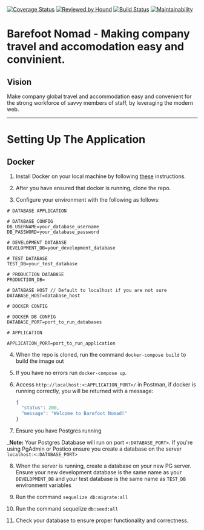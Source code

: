 [![Coverage Status](https://coveralls.io/repos/github/andela/caret-bn-backend/badge.svg?branch=develop)](https://coveralls.io/github/andela/caret-bn-backend?branch=develop)
[![Reviewed by Hound](https://img.shields.io/badge/Reviewed_by-Hound-8E64B0.svg)](https://houndci.com)
[![Build Status](https://travis-ci.org/andela/caret-bn-backend.svg?branch=develop)](https://travis-ci.org/andela/caret-bn-backend) [![Maintainability](https://api.codeclimate.com/v1/badges/df0d33bd05578ed6fff6/maintainability)](https://codeclimate.com/github/andela/caret-bn-backend/maintainability)

Barefoot Nomad - Making company travel and accomodation easy and convinient.
=======

## Vision
Make company global travel and accommodation easy and convenient for the strong workforce of savvy members of staff, by leveraging the modern web.

---


# Setting Up The Application


## Docker


1. Install Docker on your local machine by following [these](https://docs.docker.com/install/) instructions.

2. After you have ensured that docker is running, clone the repo.

3. Configure your environment with the following as follows:

```
# DATABASE APPLICATION

# DATABASE CONFIG
DB_USERNAME=your_database_username
DB_PASSWORD=your_database_password

# DEVELOPMENT DATABASE
DEVELOPMENT_DB=your_development_database

# TEST DATABASE
TEST_DB=your_test_database

# PRODUCTION DATABASE
PRODUCTION_DB=

# DATABASE HOST // Default to localhost if you are not sure
DATABASE_HOST=database_host

# DOCKER CONFIG

# DOCKER DB CONFIG
DATABASE_PORT=port_to_run_databases

# APPLICATION

APPLICATION_PORT=port_to_run_application

```

4. When the repo is cloned, run the command ` docker-compose build ` to build the image out

5. If you have no errors run ` docker-compose up `. 

6. Access ` http://localhost:<:APPLICATION_PORT>/ ` in Postman, if docker is running correctly, you will be returned with a message:

    ```javascript
   { 
      "status": 200,
      "message": "Welcome to Barefoot Nomad!"
   }
    ```

7. Ensure you have Postgres running 

  _**Note:** Your Postgres Database will run on port ` <:DATABASE_PORT> `. If you're using PgAdmin or Postico ensure you create a database on the server ` localhost:<:DATABASE_PORT> ` 

8. When the server is running, create a database on your new PG server. Ensure your new development database is the same name as your ` DEVELOPMENT_DB `  and your test database is the same name as ` TEST_DB  ` environment variables

9. Run the command ` sequelize db:migrate:all `

10. Run the command sequelize ` db:seed:all `

11. Check your database to ensure proper functionality and correctness. 
